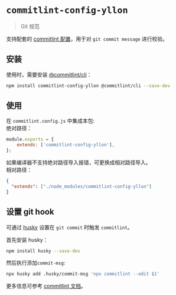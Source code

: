 # `commitlint-config-yllon`

> Git 规范

支持配套的 [commitlint 配置](https://commitlint.js.org/#/concepts-shareable-config)，用于对 `git commit message` 进行校验。

## 安装

使用时，需要安装 [@commitlint/cli](https://www.npmjs.com/package/@commitlint/cli)：

```bash
npm install commitlint-config-yllon @commitlint/cli --save-dev
```

## 使用

在 `commitlint.config.js` 中集成本包:<br/>
绝对路径：
```javascript
module.exports = {
	extends: ['commitlint-config-yllon'],
};
```

如果编译器不支持绝对路径导入报错，可更换成相对路径导入。<br/>
相对路径：
```json
{
  "extends": ["./node_modules/commitlint-config-yllon"]
}
```

## 设置 git hook

可通过 [husky](https://www.npmjs.com/package/husky) 设置在 `git commit` 时触发 `commitlint`。

首先安装 husky：

```bash
npm install husky --save-dev
```

然后执行添加`commit-msg`:

```bash
npx husky add .husky/commit-msg 'npx commitlint --edit $1'
```

更多信息可参考 [commitlint 文档](https://commitlint.js.org/#/guides-local-setup?id=install-husky)。
